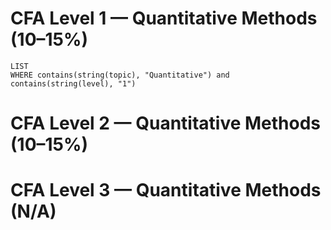# CFA Level 1 — Quantitative Methods (10–15%)
```dataview
LIST
WHERE contains(string(topic), "Quantitative") and contains(string(level), "1")
```

# CFA Level 2 — Quantitative Methods (10–15%)

# CFA Level 3 — Quantitative Methods (N/A)


